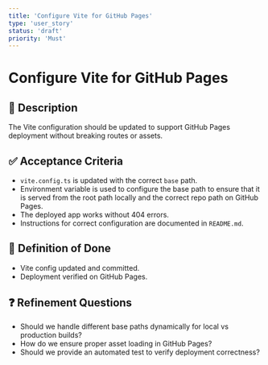 ```yaml
---
title: 'Configure Vite for GitHub Pages'
type: 'user_story'
status: 'draft'
priority: 'Must'
---
```


# Configure Vite for GitHub Pages

## 📌 Description

The Vite configuration should be updated to support GitHub Pages deployment without breaking routes or assets.

## ✅ Acceptance Criteria

- `vite.config.ts` is updated with the correct `base` path.
- Environment variable is used to configure the base path to ensure that it is served from the root path locally
  and the correct repo path on GitHub Pages.
- The deployed app works without 404 errors.
- Instructions for correct configuration are documented in `README.md`.

## 🎯 Definition of Done

- Vite config updated and committed.
- Deployment verified on GitHub Pages.

## ❓ Refinement Questions

- Should we handle different base paths dynamically for local vs production builds?
- How do we ensure proper asset loading in GitHub Pages?
- Should we provide an automated test to verify deployment correctness?
